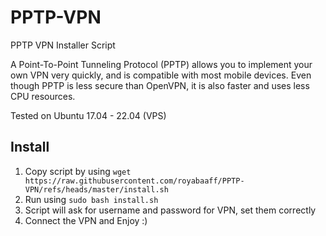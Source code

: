 # PPTP-VPN
PPTP VPN Installer Script


A Point-To-Point Tunneling Protocol (PPTP) allows you to implement your own VPN very quickly, and is compatible with most mobile devices. Even though PPTP is less secure than OpenVPN, it is also faster and uses less CPU resources.

Tested on Ubuntu 17.04 - 22.04 (VPS)


## Install
1. Copy script by using `wget https://raw.githubusercontent.com/royabaaff/PPTP-VPN/refs/heads/master/install.sh`
2. Run using `sudo bash install.sh`
3. Script will ask for username and password for VPN, set them correctly
4. Connect the VPN and Enjoy :)
